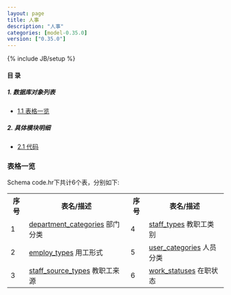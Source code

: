 ```yaml
---
layout: page
title: 人事 
description: "人事"
categories: [model-0.35.0]
version: ["0.35.0"]
---
```

{% include JB/setup %}

#### 目 录

##### 1. 数据库对象列表
  * [1.1 表格一览](index.html#表格一览)

##### 2. 具体模块明细
* [2.1 代码](/model/code/hr/all.html)

### 表格一览
Schema code.hr下共计6个表，分别如下:

<table class="table table-bordered table-striped table-condensed">
  <tr>
    <th class="info_header text-center">序号</th>
    <th class="info_header">表名/描述</th>
    <th class="info_header text-center">序号</th>
    <th class="info_header">表名/描述</th>
  </tr>
  <tr>
    <td>1</td>
    <td><a href="/model/code/hr/all.html#表格-department_categories-部门分类">department_categories</a> 部门分类</td>
    <td>4</td>
    <td><a href="/model/code/hr/all.html#表格-staff_types-教职工类别">staff_types</a> 教职工类别</td>
  </tr>
  <tr>
    <td>2</td>
    <td><a href="/model/code/hr/all.html#表格-employ_types-用工形式">employ_types</a> 用工形式</td>
    <td>5</td>
    <td><a href="/model/code/hr/all.html#表格-user_categories-人员分类">user_categories</a> 人员分类</td>
  </tr>
  <tr>
    <td>3</td>
    <td><a href="/model/code/hr/all.html#表格-staff_source_types-教职工来源">staff_source_types</a> 教职工来源</td>
    <td>6</td>
    <td><a href="/model/code/hr/all.html#表格-work_statuses-在职状态">work_statuses</a> 在职状态</td>
  </tr>
</table>

